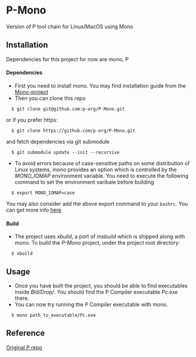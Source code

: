 # P-Mono
Version of P tool chain for Linux/MacOS using Mono

## Installation
Dependencies for this project for now are mono, P
#### Dependencies
  - First you need to install mono. You may find installation guide from the [Mono-project]( http://www.mono-project.com/docs/getting-started/install/ "Mono Project")
  - Then you can clone this repo
```{r, engine='bash', count_lines}
  $ git clone git@github.com:p-org/P-Mono.git
```
or if you prefer https:
```{r, engine='bash', count_lines}
  $ git clone https://github.com/p-org/P-Mono.git
```
and fetch dependencies via git submodule
```{r, engine='bash', count_lines}
  $ git submodule update --init --recursive
```
  - To avoid errors because of case-sensitive paths on some distribution of Linux systems, mono provides an option which is controlled by the *MONO_IOMAP* environment variable. You need to execute the following command to set the environment varibale before building 
```{r, engine='bash', count_lines}
  $ export MONO_IOMAP=case
```
You may also consider add the above export command to your `bashrc`. You can get more info [here](http://www.mono-project.com/archived/porting_msbuild_projects_to_xbuild/)

#### Build
  - The project uses *xbuild*, a port of *msbuild* which is shipped along with mono. To build the *P-Mono* project, under the project root directory:
```{r, engine='bash', count_lines}
  $ xbuild
```

## Usage
  - Once you have built the project, you should be able to find executables inside *Bld/Drop/*. You should find the P Compiler executable *Pc.exe* there. 
  - You can now try running the P Compiler executable with mono.
```{r, engine='bash', count_lines}
  $ mono path_to_executable/Pc.exe
```

## Reference

[Original P repo](https://github.com/p-org/P "P Github Page")
